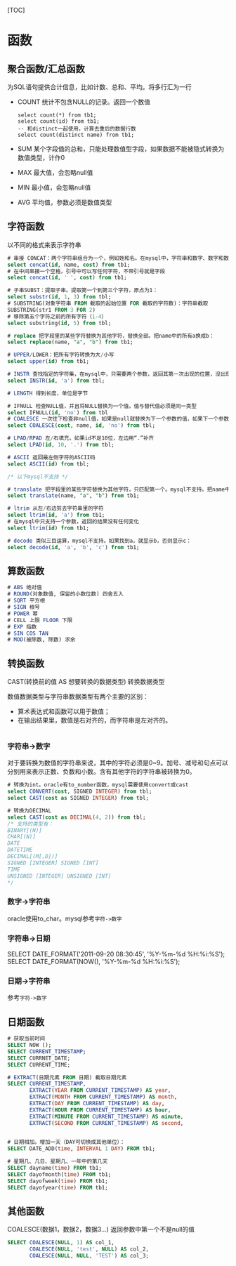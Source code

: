 [TOC]

# 函数

## 聚合函数/汇总函数
为SQL语句提供合计信息，比如计数、总和、平均。将多行汇为一行

- COUNT
    统计不包含NULL的记录。返回一个数值
        
    ```
    select count(*) from tb1;
    select count(id) from tb1;
    -- 和distinct一起使用，计算去重后的数据行数
    select count(distinct name) from tb1;
    ```
    
- SUM 某个字段值的总和，只能处理数值型字段，如果数据不能被隐式转换为数值类型，计作0
- MAX 最大值，会忽略null值
- MIN 最小值，会忽略null值
- AVG 平均值，参数必须是数值类型
    
## 字符函数
以不同的格式来表示字符串

```sql
# 串接 CONCAT：两个字符串组合为一个，例如姓和名。在mysql中，字符串和数字、数字和数字都可以串接
select concat(id, name, cost) from tb1;
# 在中间串接一个空格，引号中可以写任何字符，不带引号就是字段
select concat(id, ' ', cost) from tb1;

# 子串SUBST：提取子串。提取第一个到第三个字符，原点为1：
select substr(id, 1, 3) from tbl;
# SUBSTRING(对象字符串 FROM 截取的起始位置 FOR 截取的字符数)：字符串截取
SUBSTRING(str1 FROM 3 FOR 2)
# 移除第五个字符之前的所有字符（1-4）
select substring(id, 5) from tbl;

# replace 把字段里的某些字符替换为其他字符，替换全部。把name中的所有a换成b：
select replace(name, "a", "b") from tb1; 

# UPPER/LOWER：把所有字符转换为大/小写
select upper(id) from tb1;

# INSTR 查找指定的字符集，在mysql中，只需要两个参数，返回其第一次出现的位置，没出现就返回0
select INSTR(id, 'a') from tbl;

# LENGTH 得到长度，单位是字节

# IFNULL 检查NULL值，并且将NULL替换为一个值，值与替代值必须是同一类型
select IFNULL(id, 'no') from tbl
# COALESCE 一次往下检查非null值，如果是null就替换为下一个参数的值，如果下一个参数也是null，再往下替换，知道发现一个非null，如果没找到非null，就返回一个null
select COALESCE(cost, name, id, 'no') from tbl;

# LPAD/RPAD 左/右填充。如果id不足10位，左边用“.”补齐
select LPAD(id, 10, '.') from tbl;

# ASCII 返回最左侧字符的ASCII码
select ASCII(id) from tbl;

/* 以下mysql不支持 */

# translate 把字段里的某些字符替换为其他字符，只匹配第一个。mysql不支持。把name中的第一个a换成b：
select translate(name, "a", "b") from tb1; 

# ltrim 从左/右边剪去字符串里的字符
select ltrim(id, 'a') from tb1;
# 在mysql中只支持一个参数，返回的结果没有任何变化
select ltrim(id) from tb1;

# decode 类似三目运算，mysql不支持。如果找到a，就显示b，否则显示c：
select decode(id, 'a', 'b', 'c') from tb1;
```

## 算数函数

```sql
# ABS 绝对值
# ROUND(对象数值, 保留的小数位数) 四舍五入
# SQRT 平方根
# SIGN 根号
# POWER 幂
# CELL 上限 FLOOR 下限
# EXP 指数
# SIN COS TAN
# MOD(被除数, 除数) 求余
```

## 转换函数
CAST(转换前的值 AS 想要转换的数据类型) 转换数据类型

数值数据类型与字符串数据类型有两个主要的区别：
* 算术表达式和函数可以用于数值；
* 在输出结果里，数值是右对齐的，而字符串是左对齐的。

```SQL
```

### 字符串->数字
对于要转换为数值的字符串来说，其中的字符必须是0~9。加号、减号和句点可以分别用来表示正数、负数和小数。含有其他字符的字符串被转换为0。

```sql
# 转换为int。oracle有to_number函数，mysql需要使用convert或cast
select CONVERT(cost, SIGNED INTEGER) from tbl;
select CAST(cost as SIGNED INTEGER) from tbl;

# 转换为DECIMAL
select CAST(cost as DECIMAL(4, 2)) from tbl;
/* 支持的类型有：
BINARY[(N)]
CHAR[(N)]
DATE
DATETIME
DECIMAL[(M[,D])]
SIGNED [INTEGER] SIGNED [INT]
TIME
UNSIGNED [INTEGER] UNSIGNED [INT]
*/
```

### 数字->字符串
oracle使用to_char。mysql参考`字符->数字`

### 字符串->日期
SELECT DATE_FORMAT('2011-09-20 08:30:45', '%Y-%m-%d %H:%i:%S');
SELECT DATE_FORMAT(NOW(), '%Y-%m-%d %H:%i:%S');

### 日期->字符串
参考`字符->数字`

## 日期函数

```sql
# 获取当前时间
SELECT NOW ();
SELECT CURRENT_TIMESTAMP;
SELECT CURRNET_DATE;
SELECT CURRENT_TIME;

# EXTRACT(日期元素 FROM 日期) 截取日期元素
SELECT CURRENT_TIMESTAMP,
       EXTRACT(YEAR FROM CURRENT_TIMESTAMP) AS year,
       EXTRACT(MONTH FROM CURRENT_TIMESTAMP) AS month,
       EXTRACT(DAY FROM CURRENT_TIMESTAMP) AS day,
       EXTRACT(HOUR FROM CURRENT_TIMESTAMP) AS hour,
       EXTRACT(MINUTE FROM CURRENT_TIMESTAMP) AS minute,
       EXTRACT(SECOND FROM CURRENT_TIMESTAMP) AS second,
       

# 日期相加。增加一天（DAY可切换成其他单位）：
SELECT DATE_ADD(time, INTERVAL 1 DAY) FROM tb1;

# 星期几、几日、星期几、一年中的第几天
SELECT dayname(time) FROM tb1;
SELECT dayofmonth(time) FROM tb1;
SELECT dayofweek(time) FROM tb1;
SELECT dayofyear(time) FROM tb1;
```

## 其他函数
COALESCE(数据1，数据2，数据3...) 返回参数中第一个不是null的值

```SQL
SELECT COALESCE(NULL, 1) AS col_1,
       COALESCE(NULL, 'test', NULL) AS col_2,
       COALESCE(NULL, NULL, 'TEST') AS col_3;
```